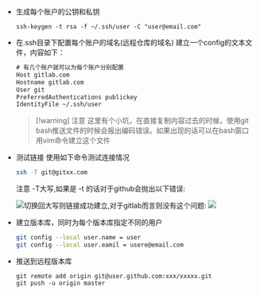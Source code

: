 
- 生成每个账户的公钥和私钥
  ~~~
  ssh-keygen -t rsa -f ~/.ssh/user -C "user@email.com"
  ~~~
- 在.ssh目录下配置每个账户的域名(远程仓库的域名)
  建立一个config的文本文件，内容如下：

  ```html
  # 有几个账户就可以为每个账户分别配置
  Host gitlab.com
  Hostname gitlab.com
  User git
  PreferredAuthentications publickey
  IdentityFile ~/.ssh/user
  ```

  > [!warning] 注意
  > 这里有个小坑，在直接复制内容过去的时候，使用git bash推送文件的时候会报出编码错误。如果出现的话可以在bash窗口用vim命令建立这个文件
  
- 测试链接
  使用如下命令测试连接情况
  ~~~sh
  ssh -T git@gitxx.com
  ~~~

  注意 -T大写,如果是 -t 的话对于github会抛出以下错误:

  <img src = "https://varg-my-images.oss-cn-beijing.aliyuncs.com/img/20210406233301.png" style = "float:left">

  
  切换回大写则链接成功建立,对于gitlab而言则没有这个问题:
  ![](https://varg-my-images.oss-cn-beijing.aliyuncs.com/img/20210406233526.png)
- 建立版本库，同时为每个版本库指定不同的用户
  ~~~sh
  git config --local user.name = user
  git config --local user.eamil = usere@email.com
  ~~~
- 推送到远程版本库
  ~~~
  git remote add origin git@user.github.com:xxx/xxxxx.git
  git push -u origin master
  ~~~

